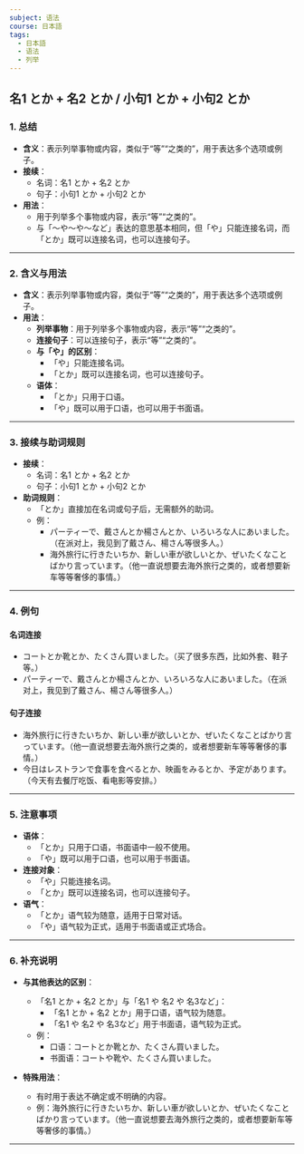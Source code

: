 ```yaml
---
subject: 语法
course: 日本語
tags:
  - 日本語
  - 语法
  - 列举
---
```


## 名1 とか + 名2 とか / 小句1 とか + 小句2 とか

### 1. **总结**
- **含义**：表示列举事物或内容，类似于“等”“之类的”，用于表达多个选项或例子。
- **接续**：
  - 名词：名1 とか + 名2 とか
  - 句子：小句1 とか + 小句2 とか
- **用法**：
  - 用于列举多个事物或内容，表示“等”“之类的”。
  - 与「～や～や～など」表达的意思基本相同，但「や」只能连接名词，而「とか」既可以连接名词，也可以连接句子。

---

### 2. **含义与用法**
- **含义**：表示列举事物或内容，类似于“等”“之类的”，用于表达多个选项或例子。
- **用法**：
  - **列举事物**：用于列举多个事物或内容，表示“等”“之类的”。
  - **连接句子**：可以连接句子，表示“等”“之类的”。
  - **与「や」的区别**：
    - 「や」只能连接名词。
    - 「とか」既可以连接名词，也可以连接句子。
  - **语体**：
    - 「とか」只用于口语。
    - 「や」既可以用于口语，也可以用于书面语。

---

### 3. **接续与助词规则**
- **接续**：
  - 名词：名1 とか + 名2 とか
  - 句子：小句1 とか + 小句2 とか
- **助词规则**：
  - 「とか」直接加在名词或句子后，无需额外的助词。
  - 例：
    - パーティーで、戴さんとか楊さんとか、いろいろな人にあいました。（在派对上，我见到了戴さん、楊さん等很多人。）
    - 海外旅行に行きたいちか、新しい車が欲しいとか、ぜいたくなことばかり言っています。（他一直说想要去海外旅行之类的，或者想要新车等等奢侈的事情。）

---

### 4. **例句**

#### **名词连接**
- コートとか靴とか、たくさん買いました。（买了很多东西，比如外套、鞋子等。）
- パーティーで、戴さんとか楊さんとか、いろいろな人にあいました。（在派对上，我见到了戴さん、楊さん等很多人。）

#### **句子连接**
- 海外旅行に行きたいちか、新しい車が欲しいとか、ぜいたくなことばかり言っています。（他一直说想要去海外旅行之类的，或者想要新车等等奢侈的事情。）
- 今日はレストランで食事を食べるとか、映画をみるとか、予定があります。（今天有去餐厅吃饭、看电影等安排。）

---

### 5. **注意事项**
- **语体**：
  - 「とか」只用于口语，书面语中一般不使用。
  - 「や」既可以用于口语，也可以用于书面语。
- **连接对象**：
  - 「や」只能连接名词。
  - 「とか」既可以连接名词，也可以连接句子。
- **语气**：
  - 「とか」语气较为随意，适用于日常对话。
  - 「や」语气较为正式，适用于书面语或正式场合。

---

### 6. **补充说明**
- **与其他表达的区别**：
  - 「名1 とか + 名2 とか」与「名1 や 名2 や 名3など」：
    - 「名1 とか + 名2 とか」用于口语，语气较为随意。
    - 「名1 や 名2 や 名3など」用于书面语，语气较为正式。
  - 例：
    - 口语：コートとか靴とか、たくさん買いました。
    - 书面语：コートや靴や、たくさん買いました。
  
- **特殊用法**：
  - 有时用于表达不确定或不明确的内容。
  - 例：海外旅行に行きたいちか、新しい車が欲しいとか、ぜいたくなことばかり言っています。（他一直说想要去海外旅行之类的，或者想要新车等等奢侈的事情。）

---
